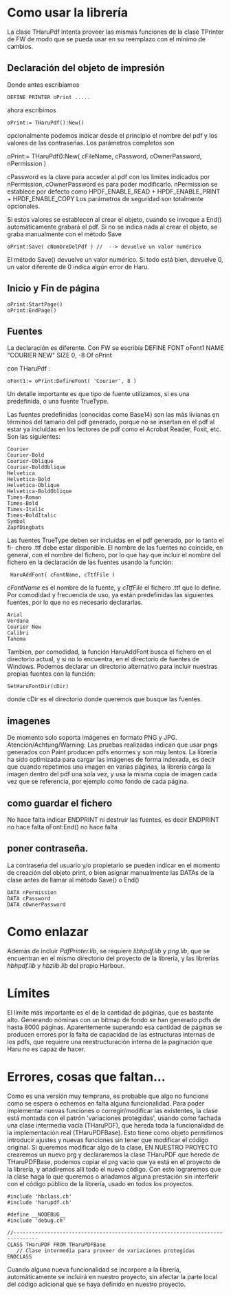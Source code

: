 
# Como usar la librería

La clase THaruPdf intenta proveer las mismas funciones de la clase TPrinter de
FW de modo que se pueda usar en su reemplazo con el mínimo de cambios.



## Declaración del objeto de impresión

Donde antes escribíamos

    DEFINE PRINTER oPrint .....

ahora escribimos

    oPrint:= THaruPdf():New()

opcionalmente podemos indicar desde el principio el nombre del pdf y los valores
de las contraseńas. Los parámetros completos son

 oPrint:= THaruPdf():New( cFileName, cPassword, cOwnerPassword, nPermission )

cPassword es la clave para acceder al pdf con los limites indicados por
nPermission, cOwnerPassword es para poder modificarlo.
nPermission se establece por defecto como HPDF_ENABLE_READ + HPDF_ENABLE_PRINT + HPDF_ENABLE_COPY
Los parámetros de seguridad son totalmente opcionales.

Si estos valores se establecen al crear el objeto, cuando se invoque a End()
automáticamente grabará el pdf. Si no se indica nada al crear el objeto, se graba
manualmente con el método Save

    oPrint:Save( cNombreDelPdf ) //  --> devuelve un valor numérico

El método Save() devuelve un valor numérico. Si todo está bien, devuelve 0, un
valor diferente de 0 indica algún error de Haru.

## Inicio y Fin de página

    oPrint:StartPage()
    oPrint:EndPage()

## Fuentes

La declaración es diferente. Con FW se escribía
    DEFINE FONT oFont1 NAME "COURIER NEW" SIZE 0, -8 Of oPrint

con THaruPdf :

    oFont1:= oPrint:DefineFont( 'Courier', 8 )

Un detalle importante es que tipo de fuente utilizamos, si es una predefinida, o
una fuente TrueType.

Las fuentes predefinidas (conocidas como Base14) son las más livianas en términos
del tamańo del pdf generado, porque no se insertan en el pdf al estar ya incluídas
en los lectores de pdf como el Acrobat Reader, Foxit, etc. Son las siguientes:

    Courier
    Courier-Bold
    Courier-Oblique
    Courier-BoldOblique
    Helvetica
    Helvetica-Bold
    Helvetica-Oblique
    Helvetica-BoldOblique
    Times-Roman
    Times-Bold
    Times-Italic
    Times-BoldItalic
    Symbol
    ZapfDingbats

Las fuentes TrueType deben ser incluídas en el pdf generado, por lo tanto el fi-
chero <fuente>.ttf debe estar disponible. El nombre de las fuentes no coincide,
en general, con el nombre del fichero, por lo que hay que incluir el nombre del
fichero en la declaración de las fuentes usando la función:

     HaruAddFont( cFontName, cTtfFile )

*cFontName* es el nombre de la fuente, y *cTtfFile* el fichero .ttf que lo
define.
Por comodidad y frecuencia de uso, ya están predefinidas las siguientes fuentes,
por lo que no es necesario declararlas.

    Arial
    Verdana
    Courier New
    Calibri
    Tahoma

Tambien, por comodidad, la función HaruAddFont busca el fichero en el directorio
actual, y si no lo encuentra, en el directorio de fuentes de Windows. Podemos
declarar un directorio alternativo para incluir nuestras propias fuentes con la
función:

    SetHaruFontDir(cDir)

donde cDir es el directorio donde queremos que busque las fuentes.

## imagenes
De momento solo soporta imágenes en formato PNG y JPG.
Atención/Achtung/Warning: Las pruebas realizadas indican que usar pngs generados
con Paint producen pdfs enormes y son muy lentos.
La librería ha sido optimizada para cargar las imágenes de forma indexada, es
decir que cuando repetimos una imagen en varias páginas, la librería carga la imagen
dentro del pdf una sola vez, y usa la misma copia de imagen cada vez que se referencia,
por ejemplo como fondo de cada página.

## como guardar el fichero

No hace falta indicar ENDPRINT ni destruir las fuentes, es decir
    ENDPRINT no hace falta
    oFont:End() no hace falta

## poner contraseña.
La contraseńa del usuario y/o propietario se pueden indicar en el momento de
creación del objeto print, o bien asignar manualmente las DATAs de la clase
antes de llamar al método Save() o End()

    DATA nPermission
    DATA cPassword
    DATA cOwnerPassword

# Como enlazar
Además de incluir *PdfPrinter.lib*, se requiere *libhpdf.lib* y *png.lib*, que se
encuentran en el mismo directorio del proyecto de la librería, y las librerías
*hbhpdf.lib* y *hbzlib.lib* del propio Harbour.

# Límites
El límite más importante es el de la cantidad de páginas, que es bastante alto.
Generando nóminas con un bitmap de fondo se han generado pdfs de hasta 8000
páginas. Aparentemente superando esa cantidad de páginas se producen errores por
la falta de capacidad de las estructuras internas de los pdfs, que requiere una
reestructuración interna de la paginación que Haru no es capaz de hacer.

# Errores, cosas que faltan...
Como es una versión muy temprana, es probable que algo no funcione como se
espera o echemos en falta alguna funcionalidad. Para poder implementar nuevas
funciones o corregir/modificar las existentes, la clase está montada con el patrón
'variaciones protegidas', usando como fachada una clase intermedia vacía (THaruPDF),
que hereda toda la funcionalidad de la implementación real (THaruPDFBase).
Esto tiene como objeto permitirnos introducir ajustes y nuevas funciones sin tener
que modificar el código original. Si queremos modificar algo de la clase, EN
NUESTRO PROYECTO crearemos un nuevo prg y declararemos la clase THaruPDF que
herede de THaruPDFBase, podemos copiar el prg vacio que ya está en el proyecto
de la librería, y ańadiremos allí todo el nuevo código. Con esto lograremos que
la clase haga lo que queremos o ańadamos alguna prestación sin interferir con el
código público de la librería, usado en todos los proyectos.

    #include 'hbclass.ch'
    #include 'harupdf.ch'

    #define __NODEBUG__
    #include 'debug.ch'

    //------------------------------------------------------------------------------
    CLASS THaruPDF FROM THaruPDFBase
       // Clase intermedia para proveer de variaciones protegidas
    ENDCLASS


Cuando alguna nueva funcionalidad se incorpore a la librería, automáticamente se
incluirá en nuestro proyecto, sin afectar la parte local del código adicional que
se haya definido en nuestro proyecto.

